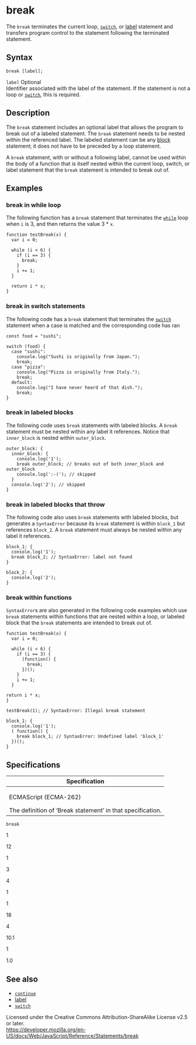 break
=====

The `break` terminates the current loop, [`switch`](switch), or [label](label) statement and transfers program control to the statement following the terminated statement.

Syntax
------

    break [label];

`label` <span class="badge inline optional">Optional</span>  
Identifier associated with the label of the statement. If the statement is not a loop or [`switch`](switch), this is required.

Description
-----------

The `break` statement includes an optional label that allows the program to break out of a labeled statement. The `break` statement needs to be nested within the referenced label. The labeled statement can be any [block](block) statement; it does not have to be preceded by a loop statement.

A `break` statement, with or without a following label, cannot be used within the body of a function that is itself nested within the current loop, switch, or label statement that the `break` statement is intended to break out of.

Examples
--------

### break in while loop

The following function has a `break` statement that terminates the [`while`](while) loop when `i` is 3, and then returns the value 3 \* `x`.

    function testBreak(x) {
      var i = 0;

      while (i < 6) {
        if (i == 3) {
          break;
        }
        i += 1;
      }

      return i * x;
    }

### break in switch statements

The following code has a `break` statement that terminates the [`switch`](switch) statement when a case is matched and the corresponding code has ran

    const food = "sushi";

    switch (food) {
      case "sushi":
        console.log("Sushi is originally from Japan.");
        break;
      case "pizza":
        console.log("Pizza is originally from Italy.");
        break;
      default:
        console.log("I have never heard of that dish.");
        break;
    }

### break in labeled blocks

The following code uses `break` statements with labeled blocks. A `break` statement must be nested within any label it references. Notice that `inner_block` is nested within `outer_block`.

    outer_block: {
      inner_block: {
        console.log('1');
        break outer_block; // breaks out of both inner_block and outer_block
        console.log(':-('); // skipped
      }
      console.log('2'); // skipped
    }

### break in labeled blocks that throw

The following code also uses `break` statements with labeled blocks, but generates a `SyntaxError` because its `break` statement is within `block_1` but references `block_2`. A `break` statement must always be nested within any label it references.

    block_1: {
      console.log('1');
      break block_2; // SyntaxError: label not found
    }

    block_2: {
      console.log('2');
    }

### break within functions

`SyntaxError`s are also generated in the following code examples which use `break` statements within functions that are nested within a loop, or labeled block that the `break` statements are intended to break out of.

    function testBreak(x) {
      var i = 0;

      while (i < 6) {
        if (i == 3) {
          (function() {
            break;
          })();
        }
        i += 1;
      }

    return i * x;
    }

    testBreak(1); // SyntaxError: Illegal break statement

    block_1: {
      console.log('1');
      ( function() {
        break block_1; // SyntaxError: Undefined label 'block_1'
      })();
    }

Specifications
--------------

<table><colgroup><col style="width: 100%" /></colgroup><thead><tr class="header"><th>Specification</th></tr></thead><tbody><tr class="odd"><td><p>ECMAScript (ECMA-262)<br />
</p><span class="small">The definition of ‘Break statement’ in that specification.</span></td></tr></tbody></table>

`break`

1

12

1

3

4

1

1

18

4

10.1

1

1.0

See also
--------

-   [`continue`](continue)
-   [label](label)
-   [`switch`](switch)

Licensed under the Creative Commons Attribution-ShareAlike License v2.5 or later.  
<a href="https://developer.mozilla.org/en-US/docs/Web/JavaScript/Reference/Statements/break" class="_attribution-link">https://developer.mozilla.org/en-US/docs/Web/JavaScript/Reference/Statements/break</a>
